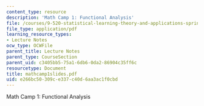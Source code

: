 ```yaml
---
content_type: resource
description: 'Math Camp 1: Functional Analysis'
file: /courses/9-520-statistical-learning-theory-and-applications-spring-2003/e266bc50309ce337c40d6aa3ac1f0cbd_mathcamp1slides.pdf
file_type: application/pdf
learning_resource_types:
- Lecture Notes
ocw_type: OCWFile
parent_title: Lecture Notes
parent_type: CourseSection
parent_uid: c3405bb5-75a1-6db6-0da2-86904c35ff6c
resourcetype: Document
title: mathcamp1slides.pdf
uid: e266bc50-309c-e337-c40d-6aa3ac1f0cbd
---
```

Math Camp 1: Functional Analysis